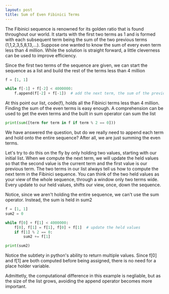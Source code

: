 ```yaml
---
layout: post
title: Sum of Even Fibinici Terms
---
```


The Fibinici sequence is renowned for its golden ratio that is found throughout our world. It starts with the first two terms as 1 and is formed with each subsequent term being the sum of the two previous terms (1,1,2,3,5,8,13,...). Suppose one wanted to know the sum of every even term less than 4 million. While the solution is straight forward, a little cleverness can be used to improve efficiency. 


Since the first two terms of the sequence are given, we can start the sequence as a list and build the rest of the terms less than 4 million
```python
f = [1, 1]

while f[-1] + f[-2] < 4000000:
    f.append(f[-2] + f[-1])  # add the next term, the sum of the previous two terms
```
At this point our list, code(f), holds all the Fibinici terms less than 4 million. Finding the sum of the even terms is easy enough. A comprehension can be used to get the even terms and the built in sum operator can sum the list
```python
print(sum([term for term in f if term % 2 == 0]))
```
We have answered the question, but do we really need to append each term and hold onto the entire sequence? After all, we are just summing the even terms. 

Let's try to do this on the fly by only holding two values, starting with our initial list. When we compute the next term, we will update the held values so that the second value is the current term and the first value is our previous term. The two terms in our list always tell us how to compute the next term in the Fibinici sequence. You can think of the two held values as your view of the whole sequence, through a window only two terms wide. Every update to our held values, shifts our view, once, down the sequence.

Notice, since we aren't holding the entire sequence, we can't use the sum operator. Instead, the sum is held in sum2

```python
f = [1, 1]
sum2 = 0

while f[0] + f[1] < 4000000:
    f[0], f[1] = f[1], f[0] + f[1]  # update the held values
    if f[1] % 2 == 0:
        sum2 += f[1]

print(sum2)
```
Notice the subtlety in python's ability to return multiple values. Since f[0] and f[1] are both computed before being assigned, there is no need for a place holder variable. 

Admittetly, the computational difference in this example is negliable, but as the size of the list grows, avoiding the append operator becomes more important.
